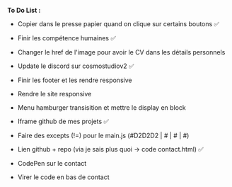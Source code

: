 **To Do List :** 

- Copier dans le presse papier quand on clique sur certains boutons ✅

- Finir les compétence humaines ✅

- Changer le href de l'image pour avoir le CV dans les détails personnels

- Update le discord sur cosmostudiov2 ✅

- Finir les footer et les rendre responsive

- Rendre le site responsive

- Menu hamburger transisition et mettre le display en block

- Iframe github de mes projets ✅

- Faire des excepts (!=) pour le main.js (#D2D2D2 | # | # | #)

- Lien github + repo (via je sais plus quoi -> code contact.html) ✅

- CodePen sur le contact

- Virer le code en bas de contact